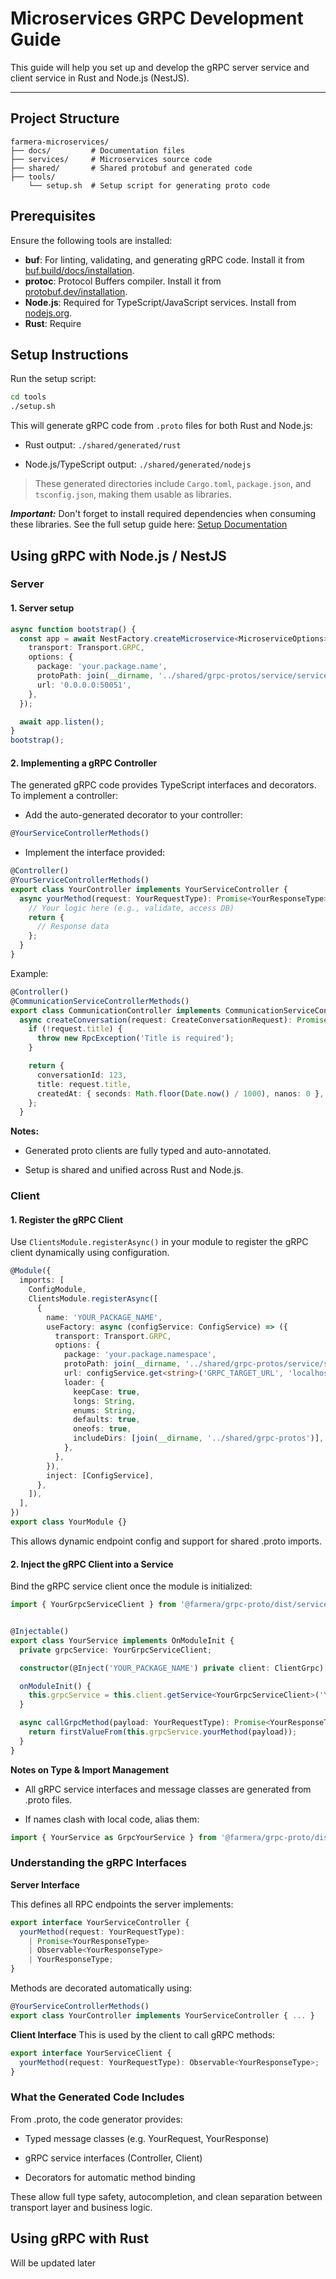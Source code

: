 # Microservices GRPC Development Guide
This guide will help you set up and develop the gRPC server service and client service in Rust and Node.js (NestJS).

---
## Project Structure
```
farmera-microservices/
├── docs/         # Documentation files
├── services/     # Microservices source code
├── shared/       # Shared protobuf and generated code
├── tools/
    └── setup.sh  # Setup script for generating proto code
```

## Prerequisites

Ensure the following tools are installed:

- **buf**: For linting, validating, and generating gRPC code. Install it from [buf.build/docs/installation](https://buf.build/docs/installation).
- **protoc**: Protocol Buffers compiler. Install it from [protobuf.dev/installation](https://protobuf.dev/installation/).
- **Node.js**: Required for TypeScript/JavaScript services. Install from [nodejs.org](https://nodejs.org/).
- **Rust**: Require

## Setup Instructions

Run the setup script:
```bash
cd tools
./setup.sh
```

This will generate gRPC code from `.proto` files for both Rust and Node.js:

- Rust output: `./shared/generated/rust`

- Node.js/TypeScript output: `./shared/generated/nodejs`

> These generated directories include `Cargo.toml`, `package.json`, and `tsconfig.json`, making them usable as libraries.

***Important:*** Don't forget to install required dependencies when consuming these libraries. See the full setup guide here: [Setup Documentation](../tools/README.md)


## Using gRPC with Node.js / NestJS

### Server 

#### 1. Server setup
```TypeScript
async function bootstrap() {
  const app = await NestFactory.createMicroservice<MicroserviceOptions>(AppModule, {
    transport: Transport.GRPC,
    options: {
      package: 'your.package.name',
      protoPath: join(__dirname, '../shared/grpc-protos/service/service.proto'),
      url: '0.0.0.0:50051',
    },
  });

  await app.listen();
}
bootstrap();

```

#### 2. Implementing a gRPC Controller
The generated gRPC code provides TypeScript interfaces and decorators. To implement a controller:

- Add the auto-generated decorator to your controller:

```TypeScript
@YourServiceControllerMethods()
```

- Implement the interface provided:

```TypeScript
@Controller()
@YourServiceControllerMethods()
export class YourController implements YourServiceController {
  async yourMethod(request: YourRequestType): Promise<YourResponseType> {
    // Your logic here (e.g., validate, access DB)
    return {
      // Response data
    };
  }
}

```
Example:
```TypeScript
@Controller()
@CommunicationServiceControllerMethods()
export class CommunicationController implements CommunicationServiceController {
  async createConversation(request: CreateConversationRequest): Promise<CreateConversationResponse> {
    if (!request.title) {
      throw new RpcException('Title is required');
    }

    return {
      conversationId: 123,
      title: request.title,
      createdAt: { seconds: Math.floor(Date.now() / 1000), nanos: 0 },
    };
  }
```
**Notes:**

- Generated proto clients are fully typed and auto-annotated.

- Setup is shared and unified across Rust and Node.js.

### Client

#### 1. Register the gRPC Client

Use `ClientsModule.registerAsync()` in your module to register the gRPC client dynamically using configuration.

```TypeScript
@Module({
  imports: [
    ConfigModule,
    ClientsModule.registerAsync([
      {
        name: 'YOUR_PACKAGE_NAME',
        useFactory: async (configService: ConfigService) => ({
          transport: Transport.GRPC,
          options: {
            package: 'your.package.namespace',
            protoPath: join(__dirname, '../shared/grpc-protos/service/service.proto'),
            url: configService.get<string>('GRPC_TARGET_URL', 'localhost:50051'),
            loader: {
              keepCase: true,
              longs: String,
              enums: String,
              defaults: true,
              oneofs: true,
              includeDirs: [join(__dirname, '../shared/grpc-protos')],
            },
          },
        }),
        inject: [ConfigService],
      },
    ]),
  ],
})
export class YourModule {}
```
This allows dynamic endpoint config and support for shared .proto imports.

#### 2. Inject the gRPC Client into a Service

Bind the gRPC service client once the module is initialized:
```TypeScript
import { YourGrpcServiceClient } from '@farmera/grpc-proto/dist/service/service';


@Injectable()
export class YourService implements OnModuleInit {
  private grpcService: YourGrpcServiceClient;

  constructor(@Inject('YOUR_PACKAGE_NAME') private client: ClientGrpc) {}

  onModuleInit() {
    this.grpcService = this.client.getService<YourGrpcServiceClient>('YourServiceName');
  }

  async callGrpcMethod(payload: YourRequestType): Promise<YourResponseType> {
    return firstValueFrom(this.grpcService.yourMethod(payload));
  }
}
```

**Notes on Type & Import Management**

- All gRPC service interfaces and message classes are generated from .proto files.

- If names clash with local code, alias them:
```TypeScript
import { YourService as GrpcYourService } from '@farmera/grpc-proto/dist/service/service';

```

### Understanding the gRPC Interfaces

**Server Interface**

This defines all RPC endpoints the server implements:

```TypeScript
export interface YourServiceController {
  yourMethod(request: YourRequestType):
    | Promise<YourResponseType>
    | Observable<YourResponseType>
    | YourResponseType;
}
```

Methods are decorated automatically using:
```TypeScript
@YourServiceControllerMethods()
export class YourController implements YourServiceController { ... }
```

**Client Interface**
This is used by the client to call gRPC methods:
```TypeScript
export interface YourServiceClient {
  yourMethod(request: YourRequestType): Observable<YourResponseType>;
}
```
### What the Generated Code Includes
From .proto, the code generator provides:

- Typed message classes (e.g. YourRequest, YourResponse)

- gRPC service interfaces (Controller, Client)

- Decorators for automatic method binding

These allow full type safety, autocompletion, and clean separation between transport layer and business logic.

## Using gRPC with Rust
Will be updated later